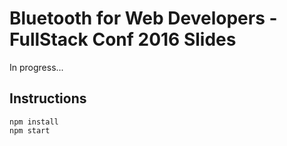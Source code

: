 # Bluetooth for Web Developers - FullStack Conf 2016 Slides

In progress...

## Instructions

```
npm install
npm start
```
